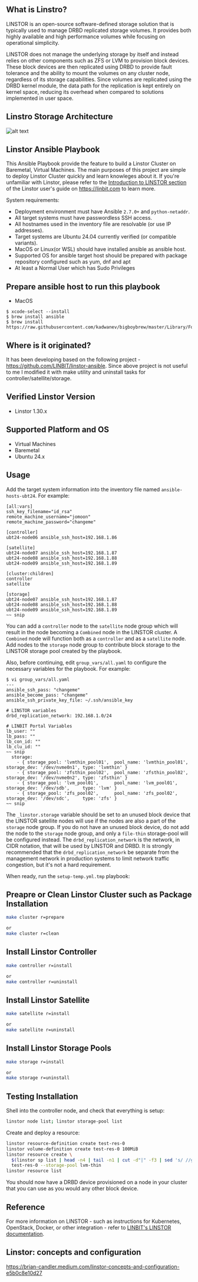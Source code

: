## What is Linstro?
LINSTOR is an open-source software-defined storage solution that is typically used to manage DRBD replicated storage volumes.
It provides both highly available and high performance volumes while focusing on operational simplicity.

LINSTOR does not manage the underlying storage by itself and instead relies on other components such as ZFS or LVM to provision block devices.
These block devices are then replicated using DRBD to provide fault tolerance and the ability to mount the volumes on any cluster node,
regardless of its storage capabilities. Since volumes are replicated using the DRBD kernel module, the data path for the replication is kept
entirely on kernel space, reducing its overhead when compared to solutions implemented in user space.

## Linstro Storage Architecture
![alt text](https://github.com/rokmc756/Linstor/blob/main/roles/cluster/images/linstor-internal-architecture.png)


## Linstor Ansible Playbook
This Ansible Playbook provide the feature to build a Linstor Cluster on Baremetal, Virtual Machines.
The main purposes of this project are simple to deploy Linstor Cluster quickly and learn knowleges about it.
If you're unfamiliar with Linstor, please refer to the
[Introduction to LINSTOR section](https://linbit.com/drbd-user-guide/linstor-guide-1_0-en/#p-linstor-introduction)
of the Linstor user's guide on https://linbit.com to learn more.

System requirements:
  - Deployment environment must have Ansible `2.7.0+` and `python-netaddr`.
  - All target systems must have passwordless SSH access.
  - All hostnames used in the inventory file are resolvable (or use IP addresses).
  - Target systems are Ubuntu 24.04 currently verified (or compatible variants).
  - MacOS or Linux(or WSL) should have installed ansible as ansible host.
  - Supported OS for ansible target host should be prepared with package repository configured such as yum, dnf and apt
  - At least a Normal User which has Sudo Privileges


## Prepare ansible host to run this playbook
* MacOS
```!yaml
$ xcode-select --install
$ brew install ansible
$ brew install https://raw.githubusercontent.com/kadwanev/bigboybrew/master/Library/Formula/sshpass.rb
```


## Where is it originated?
It has been developing based on the following project - https://github.com/LINBIT/linstor-ansible.
Since above project is not useful to me I modified it with make utility and uninstall tasks for controller/satellite/storage.


## Verified Linstor Version
* Linstor 1.30.x


## Supported Platform and OS
* Virtual Machines
* Baremetal
* Ubuntu 24.x


## Usage
Add the target system information into the inventory file named `ansible-hosts-ubt24`.
For example:
```
[all:vars]
ssh_key_filename="id_rsa"
remote_machine_username="jomoon"
remote_machine_password="changeme"

[controller]
ubt24-node06 ansible_ssh_host=192.168.1.86

[satellite]
ubt24-node07 ansible_ssh_host=192.168.1.87
ubt24-node08 ansible_ssh_host=192.168.1.88
ubt24-node09 ansible_ssh_host=192.168.1.89

[cluster:children]
controller
satellite

[storage]
ubt24-node07 ansible_ssh_host=192.168.1.87
ubt24-node08 ansible_ssh_host=192.168.1.88
ubt24-node09 ansible_ssh_host=192.168.1.89
~~ snip
```

You can add a `controller` node to the `satellite` node group which will result in the node becoming a `Combined` node in the LINSTOR cluster.
A `Combined` node will function both as a `controller` and as a `satellite` node.
Add nodes to the `storage` node group to contribute block storage to the LINSTOR storage pool created by the playbook.

Also, before continuing, edit `group_vars/all.yaml` to configure the necessary variables for the playbook. For example:
```
$ vi group_vars/all.yaml
---
ansible_ssh_pass: "changeme"
ansible_become_pass: "changeme"
ansible_ssh_private_key_file: ~/.ssh/ansible_key

# LINSTOR variables
drbd_replication_network: 192.168.1.0/24

# LINBIT Portal Variables
lb_user: ""
lb_pass: ""
lb_con_id: ""
lb_clu_id: ""
~~ snip
  storage:
    - { storage_pool: 'lvmthin_pool01',  pool_name: 'lvmthin_pool01',  storage_dev: '/dev/nvme0n1', type: 'lvmthin' }
    - { storage_pool: 'zfsthin_pool02',  pool_name: 'zfsthin_pool02',  storage_dev: '/dev/nvme0n2', type: 'zfsthin' }
    - { storage_pool: 'lvm_pool01',      pool_name: 'lvm_pool01',      storage_dev: '/dev/sdb',     type: 'lvm' }
    - { storage_pool: 'zfs_pool02',      pool_name: 'zfs_pool02',      storage_dev: '/dev/sdc',     type: 'zfs' }
~~ snip
```

The `_linstor.storage` variable should be set to an unused block device that the LINSTOR satellite nodes will use if the nodes are also a part of the `storage` node group.
If you do not have an unused block device, do not add the node to the `storage` node group, and only a `file-thin` storage-pool will be configured instead.
The `drbd_replication_network` is the network, in CIDR notation, that will be used by LINSTOR and DRBD. It is strongly recommended that the `drbd_replication_network` be separate from the management network in
production systems to limit network traffic congestion, but it's not a hard requirement.

When ready, run the `setup-temp.yml.tmp` playbook:
## Preapre or Clean Linstor Cluster such as Package Installation
```sh
make cluster r=prepare

or
make cluster r=clean
```

## Install Linstor Controller
```sh
make controller r=install

or
make controller r=uninstall
```

## Install Linstor Satellite
```sh
make satellite r=install

or
make satellite r=uninstall
```

## Install Linstor Storage Pools
```sh
make storage r=install

or
make storage r=uninstall
```

## Testing Installation
Shell into the controller node, and check that everything is setup:
```sh
linstor node list; linstor storage-pool list
```
Create and deploy a resource:

```sh
linstor resource-definition create test-res-0
linstor volume-definition create test-res-0 100MiB
linstor resource create \
  $(linstor sp list | head -n4 | tail -n1 | cut -d"|" -f3 | sed 's/ //g') \
  test-res-0 --storage-pool lvm-thin
linstor resource list
```
You should now have a DRBD device provisioned on a node in your cluster that you
can use as you would any other block device.


## Reference
For more information on LINSTOR - such as instructions for Kubernetes,
OpenStack, Docker, or other integration - refer to
[LINBIT's LINSTOR documentation](https://linbit.com/drbd-user-guide/linstor-guide-1_0-en/).


## Linstor: concepts and configuration
https://brian-candler.medium.com/linstor-concepts-and-configuration-e5b0c8e10d27

